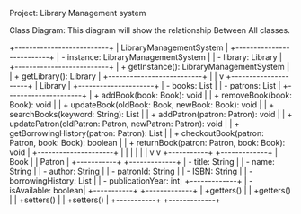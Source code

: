 Project: Library Management system 

Class Diagram: This diagram will show the relationship Between All classes.

+--------------------------+
| LibraryManagementSystem  |
+--------------------------+
| - instance: LibraryManagementSystem |
| - library: Library         |
+--------------------------+
| + getInstance(): LibraryManagementSystem |
| + getLibrary(): Library    |
+--------------------------+
|
|
v
+---------------------+
|      Library        |
+---------------------+
| - books: List<Book>  |
| - patrons: List<Patron> |
+---------------------+
| + addBook(book: Book): void |
| + removeBook(book: Book): void |
| + updateBook(oldBook: Book, newBook: Book): void |
| + searchBooks(keyword: String): List<Book> |
| + addPatron(patron: Patron): void |
| + updatePatron(oldPatron: Patron, newPatron: Patron): void |
| + getBorrowingHistory(patron: Patron): List<Book> |
| + checkoutBook(patron: Patron, book: Book): boolean |
| + returnBook(patron: Patron, book: Book): void |
+---------------------+
|            |
|            |
|            |
v            v
+-----------+ +-------------+
|   Book    | |   Patron    |
+-----------+ +-------------+
| - title: String       | | - name: String |
| - author: String      | | - patronId: String |
| - ISBN: String        | | - borrowingHistory: List<Book> |
| - publicationYear: int| +-------------+
| - isAvailable: boolean|
+-----------+ +-------------+
| +getters() | | +getters() |
| +setters() | | +setters() |
+-----------+ +-------------+
